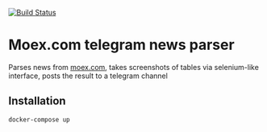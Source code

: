 [![Build Status](https://travis-ci.org/Darwinnn/moexnews_telegram_bot.svg?branch=master)](https://travis-ci.org/Darwinnn/moexnews_telegram_bot)

# Moex.com telegram news parser

Parses news from [moex.com](https://moex.com), takes screenshots of tables via selenium-like interface, posts the result to a telegram channel

## Installation

```bash
docker-compose up
```